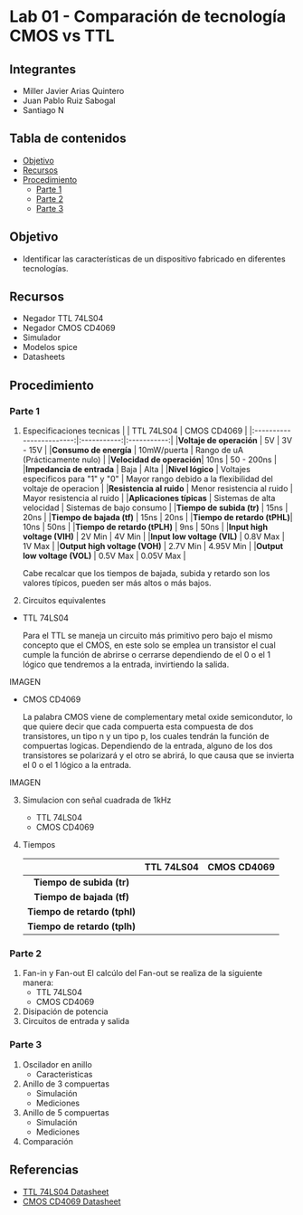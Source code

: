 # Lab 01 - Comparación de tecnología CMOS vs TTL
## Integrantes
- Miller Javier Arias Quintero
- Juan Pablo Ruiz Sabogal
- Santiago N
## Tabla de contenidos
- [Objetivo](#Objetivo)
- [Recursos](#Recursos)
- [Procedimiento](#Procedimiento)
  - [Parte 1](#Parte-1)
  - [Parte 2](#Parte-2)
  - [Parte 3](#Parte-3)
## Objetivo
- Identificar las características de un dispositivo fabricado en diferentes tecnologías.
## Recursos
- Negador TTL 74LS04
- Negador CMOS CD4069
- Simulador
- Modelos spice
- Datasheets
## Procedimiento
### Parte 1
1. Especificaciones tecnicas
   |                          | TTL 74LS04  | CMOS CD4069 |
   |:------------------------:|:-----------:|:-----------:|
   |**Voltaje de operación**  | 5V          | 3V - 15V    |
   |**Consumo de energía**    | 10mW/puerta | Rango de uA (Prácticamente nulo) |
   |**Velocidad de operación**| 10ns        | 50 - 200ns  |
   |**Impedancia de entrada** | Baja        | Alta        |
   |**Nivel lógico**          | Voltajes especificos para "1" y "0" | Mayor rango debido a la flexibilidad del voltaje de operacion |
   |**Resistencia al ruido**  | Menor resistencia al ruido          | Mayor resistencia al ruido   |
   |**Aplicaciones típicas**  | Sistemas de alta velocidad          | Sistemas de bajo consumo    |
   |**Tiempo de subida (tr)**  |      15ns     |  20ns      |
   |**Tiempo de bajada (tf)**    |      15ns   |      20ns   |
   |**Tiempo de retardo (tPHL)**|   10ns    |   50ns      |
   |**Tiempo de retardo (tPLH)** |  9ns      |      50ns   |
   |**Input high voltage (VIH)**  |  2V Min        |  4V Min    |
   |**Input low voltage (VIL)** |    0.8V Max    |    1V Max    |
   |**Output high voltage (VOH)** |  2.7V Min    |    4.95V Min     |
   |**Output low voltage (VOL)** |    0.5V Max    |   0.05V Max     |

   Cabe recalcar que los tiempos de bajada, subida y retardo son los valores típicos, pueden ser más altos o más bajos.
   
3. Circuitos equivalentes
- TTL 74LS04
     
  Para el TTL se maneja un circuito más primitivo pero bajo el mismo concepto que el CMOS, en este solo se emplea un transistor el cual cumple la función de abrirse o cerrarse dependiendo de el 0 o el 1 lógico que tendremos a la entrada, invirtiendo la salida.

IMAGEN

- CMOS CD4069
     
  La palabra CMOS viene de complementary metal oxide semicondutor, lo que quiere decir que cada compuerta esta compuesta de dos transistores, un tipo n y un tipo p, los cuales tendrán la función de compuertas     logicas. Dependiendo de la entrada, alguno de los dos transistores se polarizará y el otro se abrirá, lo que causa que se invierta el 0 o el 1 lógico a la entrada.

IMAGEN

3. Simulacion con señal cuadrada de 1kHz
   - TTL 74LS04
   - CMOS CD4069
4. Tiempos
   
   |                          | TTL 74LS04  | CMOS CD4069 |
   |:------------------------:|:-----------:|:-----------:|
   |**Tiempo de subida (tr)**  |           |       |
   |**Tiempo de bajada (tf)**    |         |         |
   |**Tiempo de retardo (tphl)**|          |         |
   |**Tiempo de retardo (tplh)** |         |         |

### Parte 2 
1. Fan-in y Fan-out
   El calcúlo del Fan-out se realiza de la siguiente manera:
   - TTL 74LS04
   - CMOS CD4069
2. Disipación de potencia
3. Circuitos de entrada y salida
### Parte 3
1. Oscilador en anillo
   - Caracteristicas
2. Anillo de 3 compuertas
   - Simulación
   - Mediciones
3. Anillo de 5 compuertas
   - Simulación
   - Mediciones
4. Comparación 
## Referencias

  * [TTL 74LS04 Datasheet](https://www.alldatasheet.com/datasheet-pdf/view/5638/MOTOROLA/74LS04.html)
  * [CMOS CD4069 Datasheet](https://www.alldatasheet.com/datasheet-pdf/view/50860/FAIRCHILD/CD4069.html)
  


